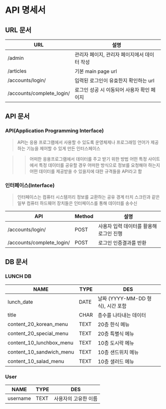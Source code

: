 # API 명세서


## URL 문서

| URL                        |   설명                                       |
| ------                     | -----------------------------------------    |
| /admin                     | 관리자 페이지, 관리자 페이지에서 데이터 작성    |
| /articles                  | 기본 main page url                           |
| /accounts/login/           | 입력된 로그인이 유효한지 확인하는 url          |
| /accounts/complete_login/  | 로그인 성공 시 이동되어 사용자 확인 페이지      |


## API 문서

### API(Application Programming Interface)
> API는 응용 프로그램에서 사용할 수 있도록
> 운영체제나 프로그래밍 언어가 제공하는 기능을 제어할 수 있게 만든 인터스페이스

>> 어떠한 응용프로그램에서 데이터를 주고 받기 위한 방법
>> 어떤 특정 사이트에서 특정 데이터를 공유할 경우 어떠한 방식으로 정보를 요청해야 하는지
>> 어떤 데이터를 제공받을 수 있을지에 대한 규격들을 API라고 함

### 인터페이스(Interface)
> 인터페이스는 컴퓨터 시스템끼리 정보를 교환하는 공유 경계
> 터치 스크린과 같은 일부 컴퓨터 하드웨어 장치들은 인터페이스를 통해 데이터를 송수신


| API                        | Method | 설명                                 |
| -------------------------- | -------| ------------------------------------ |
| /accounts/login/           | POST   | 사용자 입력 데이터를 활용해 로그인 진행 |
| /accounts/complete_login/  | POST   | 로그인 인증결과를 반환                 |



## DB 문서

### LUNCH DB

| NAME                      | TYPE  | DES                             |
| ------------------------- | ------| ------------------------------- |
| lunch_date                | DATE  | 날짜 (YYYY-MM-DD 형식), 시간 포함 |
| title                     | CHAR  | 층수를 나타내는 데이터            |
| content_20_korean_menu    | TEXT  | 20층 한식 메뉴                    |
| content_20_special_menu   | TEXT  | 20층 특별식 메뉴                  |
| content_10_lunchbox_menu  | TEXT  | 10층 도시락 메뉴                  |
| content_10_sandwich_menu  | TEXT  | 10층 샌드위치 메뉴                |
| content_10_salad_menu     | TEXT  | 10층 샐러드 메뉴                  |

### User

| NAME   | TYPE    | DES                       |
| ------ | ------| --------------------------- |
| username  | TEXT | 사용자의 고유한 이름        |
